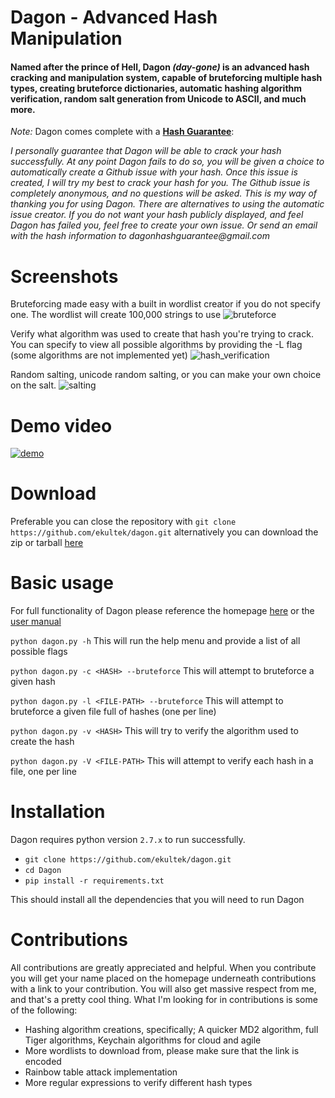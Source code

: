 # Dagon - Advanced Hash Manipulation

#### Named after the prince of Hell, Dagon *(day-gone)* is an advanced hash cracking and manipulation system, capable of bruteforcing multiple hash types, creating bruteforce dictionaries, automatic hashing algorithm verification, random salt generation from Unicode to ASCII, and much more. 

_Note:_ Dagon comes complete with a <u><b>Hash Guarantee</b></u>:

_I personally guarantee that Dagon will be able to crack your hash successfully. At any point Dagon fails to do so, you will be given a choice to automatically create a Github issue with your hash. Once this issue is created, I will try my best to crack your hash for you. The Github issue is completely anonymous, and no questions will be asked. This is my way of thanking you for using Dagon. There are alternatives to using the automatic issue creator. If you do not want your hash publicly displayed, and feel Dagon has failed you, feel free to create your own issue. Or send an email with the hash information to dagonhashguarantee@gmail.com_ 
# Screenshots

Bruteforcing made easy with a built in wordlist creator if you do not specify one. The wordlist will create 100,000 strings to use
![bruteforce](https://cloud.githubusercontent.com/assets/14183473/26070657/fc6ef54e-396a-11e7-8479-5410ea2d170d.PNG)

Verify what algorithm was used to create that hash you're trying to crack. You can specify to view all possible algorithms by providing the -L flag (some algorithms are not implemented yet)
![hash_verification](https://cloud.githubusercontent.com/assets/14183473/26070690/1cd632a2-396b-11e7-89cc-20182d347848.PNG)

Random salting, unicode random salting, or you can make your own choice on the salt.
![salting](https://cloud.githubusercontent.com/assets/14183473/26070692/1eb062f0-396b-11e7-91bb-4238bd241bef.PNG)

# Demo video

[![demo](https://cloud.githubusercontent.com/assets/14183473/26458859/27a9b61e-413a-11e7-8bd4-0583eae12ddd.PNG)](https://vimeo.com/218966256)

# Download

Preferable you can close the repository with `git clone https://github.com/ekultek/dagon.git` alternatively you can download the zip or tarball [here](https://github.com/ekultek/dagon/releases)

# Basic usage

For full functionality of Dagon please reference the homepage [here](https://ekultek.github.io/Dagon/) or the [user manual](https://github.com/Ekultek/Dagon/wiki)

`python dagon.py -h` This will run the help menu and provide a list of all possible flags

`python dagon.py -c <HASH> --bruteforce` This will attempt to bruteforce a given hash

`python dagon.py -l <FILE-PATH> --bruteforce` This will attempt to bruteforce a given file full of hashes (one per line)

`python dagon.py -v <HASH>` This will try to verify the algorithm used to create the hash

`python dagon.py -V <FILE-PATH>` This will attempt to verify each hash in a file, one per line

# Installation

Dagon requires python version `2.7.x` to run successfully.

 - `git clone https://github.com/ekultek/dagon.git`
 - `cd Dagon`
 - `pip install -r requirements.txt`
 
This should install all the dependencies that you will need to run Dagon

# Contributions

All contributions are greatly appreciated and helpful. When you contribute you will get your name placed on the homepage underneath contributions with a link to your contribution. You will also get massive respect from me, and that's a pretty cool thing. What I'm looking for in contributions is some of the following:

 - Hashing algorithm creations, specifically; A quicker MD2 algorithm, full Tiger algorithms, Keychain algorithms for cloud and agile
 - More wordlists to download from, please make sure that the link is encoded
 - Rainbow table attack implementation
 - More regular expressions to verify different hash types
